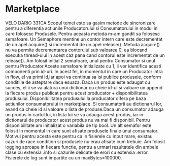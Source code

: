 # Marketplace

VELO DARIO 331CA
Scopul temei este sa gasim metode de sincronizare pentru a diferentia actiunile Producatorului si 
Consumatorului in modul in care folosesc Produsele. Pentru aceasta metoda m-am gandit sa folosesc semafoare. Un Semaphore 
mentine un contor intern care este decrementat de un apel acquire() si incrementat de un apel release(). Metoda acquire() nu va 
permite decrementarea contorului sub valoarea 0, ea blocand executia thread-ului in acest caz pana cand contorul este 
incrementat de un release(). Am folosit initial 2 semafoare, unul pentru Consumator si unul pentru Producator.Aceste semafoare 
initializate cu 1, ii vor identifica acesti componenti prin id-uri. In acest fel, in momentul in care un Producator intra in 
flow, el va primi id,iar apoi va continua sa isi publice produsele, conform conditiile de asteptare daca esuaza. Daca un produs 
este adaugat cu succes, el ii se va alatura unui dictionar cu cheie id-ul si valoare un append la fiecare produs publicat pentru 
acest producator + disponibilitatea produsului. Disponibilitatea produsului la producator difera pe baza actiunilor 
consumatorului in marketplace. Si consumatorii au dictionarul lor, avand ca cheie id si valoare o lista de produse.Daca un 
consumator adauga un produs in cartul lui, in lista lui se va adauga acest produs, iar in dictionarul de producator acest 
produs nu va mai fi disponibil. Pentru disponibilitate am initializat o variabila de tip bool. Un alt semafor este folosit in 
momentul in care sunt afisate produsele finale unui consumator. Motivul pentru acesta este pentru ca in fisierele cu input mare, 
existau cazuri de race condition si produsele nu erau afisate cum trebuie. Am folosit logging aproape in fiecare functie, pentru 
a urmari rezultatele din ambele clase cu extensia .info si cazurile delicate de erori cu extensia .error. Fisierele de log sunt 
impartite cu un maxBytes=100000.
